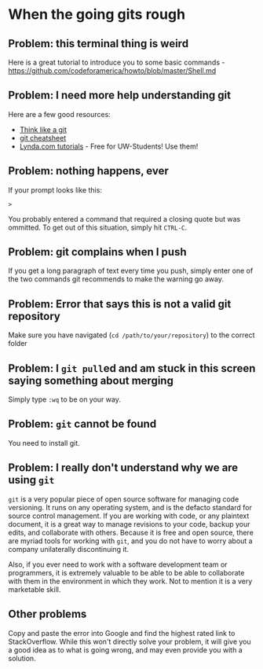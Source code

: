 # When the going gits rough

## Problem: this terminal thing is weird
Here is a great tutorial to introduce you to some basic commands - https://github.com/codeforamerica/howto/blob/master/Shell.md


## Problem: I need more help understanding git
Here are a few good resources:
+ [Think like a git](http://think-like-a-git.net/)
+ [git cheatsheet](http://cheat.errtheblog.com/s/git)
+ [Lynda.com tutorials](http://www.lynda.com/Git-training-tutorials/1383-0.html) - Free for UW-Students! Use them!


## Problem: nothing happens, ever
If your prompt looks like this:

````
>
````

You probably entered a command that required a closing quote but was ommitted. To get out of
this situation, simply hit `CTRL-C`.


## Problem: git complains when I push
If you get a long paragraph of text every time you push, simply enter one of the two commands
git recommends to make the warning go away.


## Problem: Error that says this is not a valid git repository
Make sure you have navigated (`cd /path/to/your/repository`) to the correct folder


## Problem: I `git pull`ed and am stuck in this screen saying something about merging
Simply type `:wq` to be on your way.


## Problem: `git` cannot be found
You need to install git.


## Problem: I really don't understand why we are using `git`
`git` is a very popular piece of open source software for managing code versioning. It runs on any operating system, and is the defacto
standard for source control management. If you are working with code, or any plaintext document, it is a great way to manage
revisions to your code, backup your edits, and collaborate with others. Because it is free and open source, there are myriad tools
for working with `git`, and you do not have to worry about a company unilaterally discontinuing it.

Also, if you ever need to work with a software development team or programmers, it is extremely valuable to be able to be able to collaborate
with them in the environment in which they work. Not to mention it is a very marketable skill.



## Other problems
Copy and paste the error into Google and find the highest rated link to StackOverflow. While this won't directly solve
your problem, it will give you a good idea as to what is going wrong, and may even provide you with a solution.

